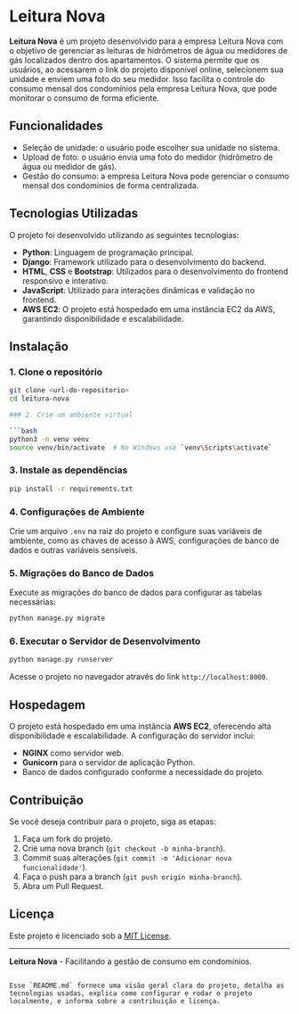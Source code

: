 # Leitura Nova

**Leitura Nova** é um projeto desenvolvido para a empresa Leitura Nova com o objetivo de gerenciar as leituras de hidrômetros de água ou medidores de gás localizados dentro dos apartamentos. O sistema permite que os usuários, ao acessarem o link do projeto disponível online, selecionem sua unidade e enviem uma foto do seu medidor. Isso facilita o controle do consumo mensal dos condomínios pela empresa Leitura Nova, que pode monitorar o consumo de forma eficiente.

## Funcionalidades

- Seleção de unidade: o usuário pode escolher sua unidade no sistema.
- Upload de foto: o usuário envia uma foto do medidor (hidrômetro de água ou medidor de gás).
- Gestão do consumo: a empresa Leitura Nova pode gerenciar o consumo mensal dos condomínios de forma centralizada.

## Tecnologias Utilizadas

O projeto foi desenvolvido utilizando as seguintes tecnologias:

- **Python**: Linguagem de programação principal.
- **Django**: Framework utilizado para o desenvolvimento do backend.
- **HTML**, **CSS** e **Bootstrap**: Utilizados para o desenvolvimento do frontend responsivo e interativo.
- **JavaScript**: Utilizado para interações dinâmicas e validação no frontend.
- **AWS EC2**: O projeto está hospedado em uma instância EC2 da AWS, garantindo disponibilidade e escalabilidade.

## Instalação

### 1. Clone o repositório

```bash
git clone <url-do-repositorio>
cd leitura-nova

### 2. Crie um ambiente virtual

```bash
python3 -m venv venv
source venv/bin/activate  # No Windows use `venv\Scripts\activate`
```

### 3. Instale as dependências

```bash
pip install -r requirements.txt
```

### 4. Configurações de Ambiente

Crie um arquivo `.env` na raiz do projeto e configure suas variáveis de ambiente, como as chaves de acesso à AWS, configurações de banco de dados e outras variáveis sensíveis.

### 5. Migrações do Banco de Dados

Execute as migrações do banco de dados para configurar as tabelas necessárias:

```bash
python manage.py migrate
```

### 6. Executar o Servidor de Desenvolvimento

```bash
python manage.py runserver
```

Acesse o projeto no navegador através do link `http://localhost:8000`.

## Hospedagem

O projeto está hospedado em uma instância **AWS EC2**, oferecendo alta disponibilidade e escalabilidade. A configuração do servidor inclui:

- **NGINX** como servidor web.
- **Gunicorn** para o servidor de aplicação Python.
- Banco de dados configurado conforme a necessidade do projeto.

## Contribuição

Se você deseja contribuir para o projeto, siga as etapas:

1. Faça um fork do projeto.
2. Crie uma nova branch (`git checkout -b minha-branch`).
3. Commit suas alterações (`git commit -m 'Adicionar nova funcionalidade'`).
4. Faça o push para a branch (`git push origin minha-branch`).
5. Abra um Pull Request.

## Licença

Este projeto é licenciado sob a [MIT License](LICENSE).

---

**Leitura Nova** - Facilitando a gestão de consumo em condomínios.
```

Esse `README.md` fornece uma visão geral clara do projeto, detalha as tecnologias usadas, explica como configurar e rodar o projeto localmente, e informa sobre a contribuição e licença.
